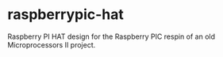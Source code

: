 # raspberrypic-hat
Raspberry PI HAT design for the Raspberry PIC respin of an old Microprocessors II project.
